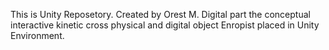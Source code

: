 This is Unity Reposetory. Created by Orest M. Digital part the conceptual interactive kinetic cross physical and digital object Enropist placed in Unity Environment.

<!---
aurasomner/aurasomner is a ✨ special ✨ repository because its `README.md` (this file) appears on your GitHub profile.
You can click the Preview link to take a look at your changes.
--->
